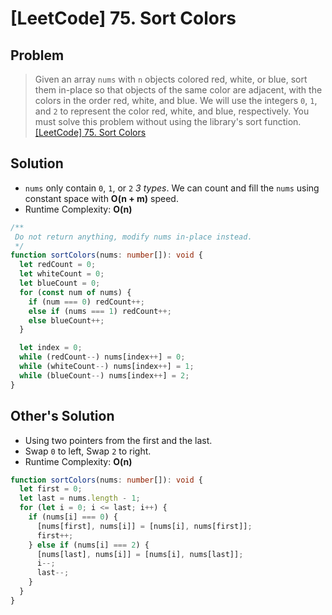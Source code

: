 # [LeetCode] 75. Sort Colors

## Problem

> Given an array `nums` with `n` objects colored red, white, or blue, sort them in-place so that objects of the same color are adjacent, with the colors in the order red, white, and blue.
> We will use the integers `0`, `1`, and `2` to represent the color red, white, and blue, respectively.
> You must solve this problem without using the library's sort function.
> [[LeetCode] 75. Sort Colors](https://leetcode.com/problems/sort-colors/description/?envType=study-plan&id=data-structure-ii)

## Solution

- `nums` only contain `0`, `1`, or `2` _3 types_. We can count and fill the `nums` using constant space with **O(n + m)** speed.
- Runtime Complexity: **O(n)**

```typescript
/**
 Do not return anything, modify nums in-place instead.
 */
function sortColors(nums: number[]): void {
  let redCount = 0;
  let whiteCount = 0;
  let blueCount = 0;
  for (const num of nums) {
    if (num === 0) redCount++;
    else if (nums === 1) redCount++;
    else blueCount++;
  }

  let index = 0;
  while (redCount--) nums[index++] = 0;
  while (whiteCount--) nums[index++] = 1;
  while (blueCount--) nums[index++] = 2;
}
```

## Other's Solution

- Using two pointers from the first and the last.
- Swap `0` to left, Swap `2` to right.
- Runtime Complexity: **O(n)**

```typescript
function sortColors(nums: number[]): void {
  let first = 0;
  let last = nums.length - 1;
  for (let i = 0; i <= last; i++) {
    if (nums[i] === 0) {
      [nums[first], nums[i]] = [nums[i], nums[first]];
      first++;
    } else if (nums[i] === 2) {
      [nums[last], nums[i]] = [nums[i], nums[last]];
      i--;
      last--;
    }
  }
}
```
